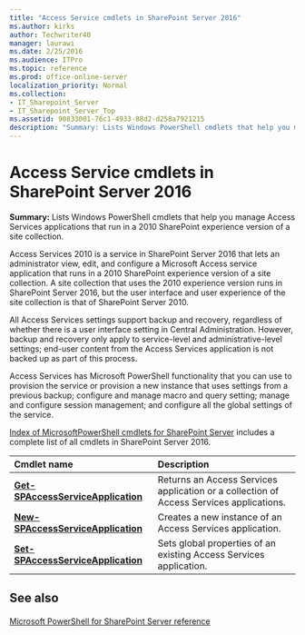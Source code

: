 ```yaml
---
title: "Access Service cmdlets in SharePoint Server 2016"
ms.author: kirks
author: Techwriter40
manager: laurawi
ms.date: 2/25/2016
ms.audience: ITPro
ms.topic: reference
ms.prod: office-online-server
localization_priority: Normal
ms.collection:
- IT_Sharepoint_Server
- IT_Sharepoint_Server_Top
ms.assetid: 90833001-76c1-4933-88d2-d258a7921215
description: "Summary: Lists Windows PowerShell cmdlets that help you manage Access Services applications that run in a 2010 SharePoint experience version of a site collection."
---
```


# Access Service cmdlets in SharePoint Server 2016

 **Summary:** Lists Windows PowerShell cmdlets that help you manage Access Services applications that run in a 2010 SharePoint experience version of a site collection. 
  
Access Services 2010 is a service in SharePoint Server 2016 that lets an administrator view, edit, and configure a Microsoft Access service application that runs in a 2010 SharePoint experience version of a site collection. A site collection that uses the 2010 experience version runs in SharePoint Server 2016, but the user interface and user experience of the site collection is that of SharePoint Server 2010.
  
All Access Services settings support backup and recovery, regardless of whether there is a user interface setting in Central Administration. However, backup and recovery only apply to service-level and administrative-level settings; end-user content from the Access Services application is not backed up as part of this process.
  
Access Services has Microsoft PowerShell functionality that you can use to provision the service or provision a new instance that uses settings from a previous backup; configure and manage macro and query setting; manage and configure session management; and configure all the global settings of the service.
  
[Index of MicrosoftPowerShell cmdlets for SharePoint Server](../../../docs-conceptual/sharepoint-server/index-of-microsoftpowershell-cmdlets.md) includes a complete list of all cmdlets in SharePoint Server 2016. 
  
|**Cmdlet name**|**Description**|
|:-----|:-----|
|**[Get-SPAccessServiceApplication](get-spaccessserviceapplication.md)** <br/> |Returns an Access Services application or a collection of Access Services applications.  <br/> |
|**[New-SPAccessServiceApplication](new-spaccessserviceapplication.md)** <br/> |Creates a new instance of an Access Services application.  <br/> |
|**[Set-SPAccessServiceApplication](set-spaccessserviceapplication.md)** <br/> |Sets global properties of an existing Access Services application.  <br/> |
   
## See also

#### 

[Microsoft PowerShell for SharePoint Server reference](../../../docs-conceptual/sharepoint-server/microsoft-powershell-for-sharepoint-server-reference/microsoft-powershell-for-sharepoint-server-reference.md)

